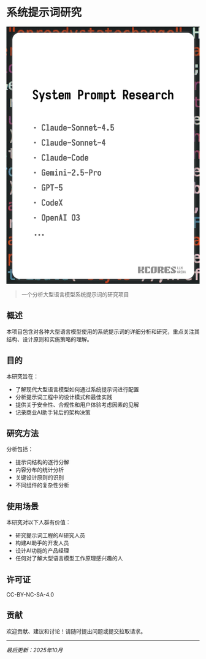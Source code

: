 # 系统提示词研究

![](./assets/images/cover-3-4.png)

> 一个分析大型语言模型系统提示词的研究项目

## 概述

本项目包含对各种大型语言模型使用的系统提示词的详细分析和研究，重点关注其结构、设计原则和实施策略的理解。

## 目的

本研究旨在：

- 了解现代大型语言模型如何通过系统提示词进行配置
- 分析提示词工程中的设计模式和最佳实践
- 提供关于安全性、合规性和用户体验考虑因素的见解
- 记录商业AI助手背后的架构决策

## 研究方法

分析包括：

- 提示词结构的逐行分解
- 内容分布的统计分析
- 关键设计原则的识别
- 不同组件的复杂性分析

## 使用场景

本研究对以下人群有价值：

- 研究提示词工程的AI研究人员
- 构建AI助手的开发人员
- 设计AI功能的产品经理
- 任何对了解大型语言模型工作原理感兴趣的人

## 许可证

CC-BY-NC-SA-4.0

## 贡献

欢迎贡献、建议和讨论！请随时提出问题或提交拉取请求。

---

*最后更新：2025年10月*
